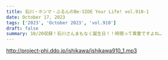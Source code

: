 ```yaml
---
title: 石川・ホンマ・ぶるんのBe-SIDE Your Life! vol.910-1
date: October 17, 2023
tags: ['2023', 'October 2023', 'vol.910']
draft: false
summary: 10/20収録！石川さんまもなく誕生日！！時間って貴重ですよね…
---
```


http://project-phi.ddo.jp/ishikawa/ishikawa910_1.mp3